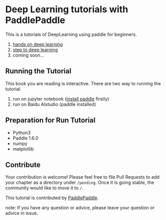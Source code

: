 # Deep Learning tutorials with PaddlePaddle

This is a tutorials of DeepLearning using paddle for beginners. 

1. [hands on deep learning](https://aistudio.baidu.com/aistudio/education/group/info/888)
2. [step to deep learning](https://aistudio.baidu.com/aistudio/education/group/info/888)
3. coming soon...

## Running the Tutorial

This book you are reading is interactive. 
There are two way to running the tutorial.
1. run on jupyter notebook ([install paddle](https://www.paddlepaddle.org.cn/documentation/docs/zh/beginners_guide/install/index_cn.html) firstly)
2. run on Baidu AIstudio (paddle installed)

## Preparation for Run Tutorial
- Python3
- Paddle 1.6.0
- numpy
- matplotlib

## Contribute

Your contribution is welcome!  Please feel free to file Pull Requests to add your chapter as a directory under `/pending`. Once it is going stable, the community would like to move it to `/`.

This tutorial is contributed by <a xmlns:cc="http://creativecommons.org/ns#" href="http://book.paddlepaddle.org" property="cc:attributionName" rel="cc:attributionURL">PaddlePaddle</a>. 

note: If you have any question or advice, please leave your question or advice in issue.